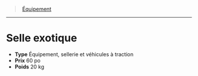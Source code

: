 ﻿---
!EquipmentItem
Type: Équipement, sellerie et véhicules à traction
Price: 60 po
Weight: 20 kg
Id: equipment_hd.md#selle-exotique
ParentLink: equipment_hd.md#Équipement
Name: Selle exotique
ParentName: Équipement
NameLevel: 1
Attributes: {}
---
> [Équipement](hd_equipment.md)

---

# Selle exotique

- **Type** Équipement, sellerie et véhicules à traction
- **Prix** 60 po
- **Poids** 20 kg


